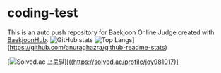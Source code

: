 # coding-test
This is an auto push repository for Baekjoon Online Judge created with [BaekjoonHub](https://github.com/BaekjoonHub/BaekjoonHub).
![GitHub stats](https://github-readme-stats.vercel.app/api?username=joyuno&show_icons=true&theme=radical)
![Top Langs](https://github-readme-stats.vercel.app/api/top-langs/?username=anuraghazra)](https://github.com/anuraghazra/github-readme-stats)

[![Solved.ac
프로필](http://mazassumnida.wtf/api/generate_badge?boj=joy981017)][((https://solved.ac/profile/joy981017)]

